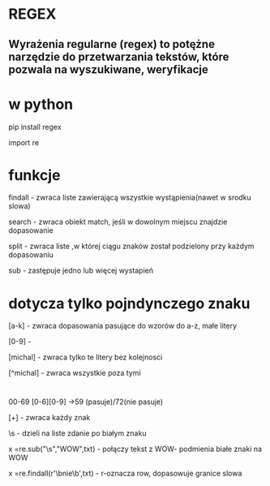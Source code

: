 # REGEX
## Wyrażenia regularne (regex) to potężne narzędzie do przetwarzania tekstów, które pozwala na wyszukiwane, weryfikacje

# w python
pip install regex

import re

# funkcje
findall - zwraca liste zawierającą wszystkie wystąpienia(nawet w  srodku slowa)

search - zwraca obiekt match, jeśli w dowolnym miejscu znajdzie  dopasowanie

split - zwraca liste ,w której ciągu znaków został podzielony przy każdym dopasowaniu

sub - zastępuje jedno lub więcej wystapień

# dotycza tylko pojndynczego znaku
[a-k] - zwraca dopasowania pasujące do wzorów do a-z, małe litery

[0-9] - 

[michal] - zwraca tylko te litery bez kolejnosci

[^michal] - zwraca wszystkie poza tymi

#
00-69
[0-6][0-9] ->59 (pasuje)/72(nie pasuje)

[+] - zwraca każdy znak

\s - dzieli na liste zdanie po białym znaku

x =re.sub("\s","WOW",txt) - połączy tekst z WOW- podmienia białe znaki na WOW

x =re.findall(r'\bnie\b',txt) - r-oznacza row, dopasowuje granice slowa
